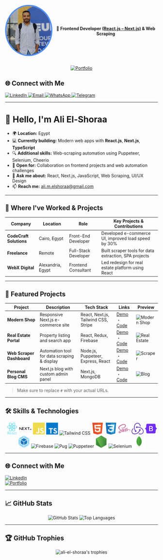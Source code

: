 <!--
**Ali-El-Shoraa/Ali-El-Shoraa** is a ✨ _special_ ✨ repository because its `README.md` appears on your GitHub profile.
-->

<div style="display: flex; align-items: center; gap:12px">
<!-- Banner Image -->
<!-- Avatar and Title: stacked with center alignment -->

<p align="center">
  <img src="./assets/banner.webp" alt="Ali El-Shoraa"
    style="width: 160px; height: 160px; border-radius: 50%; object-fit: cover; border: 4px solid #4e8cff;" />
</p>

<p align="center">
  🎯 <strong>Frontend Developer <a style="text-decoration: underline; color: inherit;">(React.js – Next.js)</a> & Web Scraping</strong>
</p>

</div>

<p align="center">
  <!-- Portfolio -->
  <a href="https://ali-el-shoraa.netlify.app" target="_blank">
    <img src="https://img.shields.io/badge/Portfolio-Visit-blue?style=for-the-badge&logo=netlify" alt="Portfolio" />
  </a>

   
## 🌐 Connect with Me

  <a href="https://linkedin.com/in/ali-el-shoraa" target="_blank">
    <img src="https://img.shields.io/badge/LinkedIn-Connect-0077B5?style=for-the-badge&logo=linkedin&logoColor=white" alt="LinkedIn" />
  </a>

  <!-- Gmail -->
  <a href="mailto:ali.m.elshoraa@gmail.com">
    <img src="https://img.shields.io/badge/Gmail-ali.m.elshoraa@gmail.com-D14836?style=for-the-badge&logo=gmail&logoColor=white" alt="Email" />
  </a>

  <!-- WhatsApp -->
  <a href="https://wa.me/201234567890" target="_blank">
    <img src="https://img.shields.io/badge/WhatsApp-Chat-25D366?style=for-the-badge&logo=whatsapp&logoColor=white" alt="WhatsApp" />
  </a>
  
  <!-- Telegram -->
  <a href="https://t.me/Ali_ElShoraa" target="_blank">
    <img src="https://img.shields.io/badge/Telegram-Message-blue?style=for-the-badge&logo=telegram" alt="Telegram" />
  </a>

</p>

---



# 👋 Hello, I'm **Ali El-Shoraa**

- 🌍 **Location:** Egypt  
- 💻 **Currently building:** Modern web apps with **React.js**, **Next.js**, **TypeScript**  
- 🔍 **Additional skills:** Web-scraping automation using Puppeteer, Selenium, Cheerio  
- 🔗 **Open for:** Collaboration on frontend projects and web automation challenges  
- 💬 **Ask me about:** React, Next.js, JavaScript, Web Scraping, UI/UX Design  
- 📫 **Reach me:** [ali.m.elshoraa@gmail.com](mailto:ali.m.elshoraa@gmail.com)

---

## 🏢 Where I've Worked & Projects

| Company           | Location           | Role                  | Key Projects & Contributions                          |
|-------------------|--------------------|-----------------------|-----------------------------------------------------|
| **CodeCraft Solutions** | Cairo, Egypt       | Front-End Developer    | Developed e-commerce UI, improved load speed by 30% |
| **Freelance**      | Remote             | Full-Stack Developer   | Built scraper tools for data extraction, SPA projects|
| **WebX Digital**   | Alexandria, Egypt  | Frontend Consultant    | Led redesign for real estate platform using React   |

---

## 🚀 Featured Projects

| Project              | Description                                 | Tech Stack                      | Links                                      | Preview                         |
|----------------------|---------------------------------------------|---------------------------------|--------------------------------------------|---------------------------------|
| **Modern Shop**      | Responsive Next.js e-commerce site          | React, Next.js, Tailwind CSS, Stripe | [Demo](#) ・ [Code](#)                     | ![Modern Shop](./assets/shop.png) |
| **Real Estate Portal**| Property listing and search app             | React, Redux, Firebase          | [Demo](#) ・ [Code](#)                     | ![Real Estate](./assets/realestate.png) |
| **Web Scraper Dashboard** | Automation tool for data scraping & display | Node.js, Puppeteer, Express, React | [Demo](#) ・ [Code](#)                     | ![Scraper](./assets/scraper.png)  |
| **Personal Blog CMS** | Next.js blog with custom admin panel        | Next.js, MongoDB                | [Demo](#) ・ [Code](#)                     | ![Blog](./assets/blog.png)          |

> Make sure to replace `#` with your actual URLs.

---

## 🛠️ Skills & Technologies

<p align="center">
  <img src="https://raw.githubusercontent.com/devicons/devicon/master/icons/react/react-original-wordmark.svg" alt="React" width="40" />
  <img src="https://raw.githubusercontent.com/devicons/devicon/master/icons/nextjs/nextjs-original-wordmark.svg" alt="Next.js" width="40" />
  <img src="https://raw.githubusercontent.com/devicons/devicon/master/icons/javascript/javascript-plain.svg" alt="JavaScript" width="40" />
  <img src="https://raw.githubusercontent.com/devicons/devicon/master/icons/typescript/typescript-original.svg" alt="TypeScript" width="40" />
  <img src="https://www.vectorlogo.zone/logos/tailwindcss/tailwindcss-icon.svg" alt="Tailwind CSS" width="40" />
  <img src="https://raw.githubusercontent.com/devicons/devicon/master/icons/html5/html5-original.svg" alt="HTML5" width="40" />
  <img src="https://raw.githubusercontent.com/devicons/devicon/master/icons/css3/css3-original.svg" alt="CSS3" width="40" />
  <img src="https://raw.githubusercontent.com/devicons/devicon/master/icons/sass/sass-original.svg" alt="Sass" width="40" />
  <img src="https://raw.githubusercontent.com/devicons/devicon/master/icons/redux/redux-original.svg" alt="Redux" width="40" />
  <img src="https://raw.githubusercontent.com/devicons/devicon/master/icons/bootstrap/bootstrap-plain.svg" alt="Bootstrap" width="40" />
  <img src="https://raw.githubusercontent.com/devicons/devicon/master/icons/webpack/webpack-original.svg" alt="Webpack" width="40" />
  <img src="https://www.vectorlogo.zone/logos/firebase/firebase-icon.svg" alt="Firebase" width="40" />
  <img src="https://cdn.worldvectorlogo.com/logos/pug.svg" alt="Pug" width="40" />
  <img src="https://cdn.worldvectorlogo.com/logos/puppeteer.svg" alt="Puppeteer" width="40" />
  <img src="https://raw.githubusercontent.com/devicons/devicon/master/icons/nodejs/nodejs-original.svg" alt="Node.js" width="40" />
  <img src="https://cdn.worldvectorlogo.com/logos/selenium.svg" alt="Selenium" width="40" />
  <img src="https://raw.githubusercontent.com/devicons/devicon/master/icons/mongodb/mongodb-original.svg" alt="MongoDB" width="40" />
</p>

---

## 🌐 Connect with Me

[![LinkedIn](https://img.shields.io/badge/LinkedIn-ali--el--shoraa-0077B5?style=for-the-badge&logo=linkedin&logoColor=white)](https://linkedin.com/in/ali-el-shoraa)  
[![Portfolio](https://img.shields.io/badge/Portfolio-NETLIFY-4e8cff?style=for-the-badge&logo=netlify&logoColor=white)](https://ali-el-shoraa.netlify.app)

---

## 📈 GitHub Stats

<p align="center">
  <img src="https://github-readme-stats.vercel.app/api?username=ali-el-shoraa&show_icons=true&theme=tokyonight&hide=issues" alt="GitHub Stats" height="140" />
  <img src="https://github-readme-stats.vercel.app/api/top-langs/?username=ali-el-shoraa&layout=compact&theme=tokyonight" alt="Top Languages" height="140" />
</p>

---

## 🏆 GitHub Trophies

<p align="center">
  <img src="https://github-profile-trophy.vercel.app/?username=ali-el-shoraa&margin-w=10&theme=flat&column=7" alt="ali-el-shoraa's trophies" />
</p>
